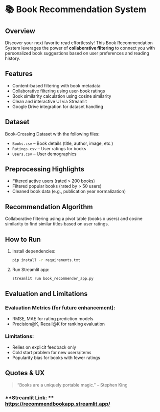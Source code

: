 
# 📚 Book Recommendation System

## Overview
Discover your next favorite read effortlessly! This Book Recommendation System leverages the power of **collaborative filtering** to connect you with personalized book suggestions based on user preferences and reading history.

## Features
- Content-based filtering with book metadata
- Collaborative filtering using user-book ratings
- Book similarity calculation using cosine similarity
- Clean and interactive UI via Streamlit
- Google Drive integration for dataset handling

## Dataset
Book-Crossing Dataset with the following files:
- `Books.csv` – Book details (title, author, image, etc.)
- `Ratings.csv` – User ratings for books
- `Users.csv` – User demographics

## Preprocessing Highlights
- Filtered active users (rated > 200 books)
- Filtered popular books (rated by > 50 users)
- Cleaned book data (e.g., publication year normalization)

## Recommendation Algorithm
Collaborative filtering using a pivot table (books x users) and cosine similarity to find similar titles based on user ratings.

## How to Run
1. Install dependencies:
    ```bash
    pip install -r requirements.txt
    ```
2. Run Streamlit app:
    ```bash
    streamlit run book_recommender_app.py
    ```

## Evaluation and Limitations
### Evaluation Metrics (for future enhancement):
- RMSE, MAE for rating prediction models
- Precision@K, Recall@K for ranking evaluation

### Limitations:
- Relies on explicit feedback only
- Cold start problem for new users/items
- Popularity bias for books with fewer ratings

## Quotes & UX
> “Books are a uniquely portable magic.” – Stephen King


### **Streamlit Link: ** https://recommendbookapp.streamlit.app/



